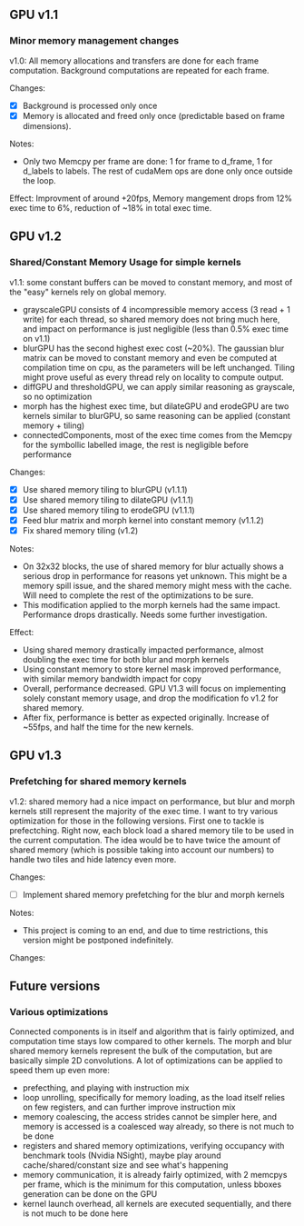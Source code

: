 ## GPU v1.1
### Minor memory management changes
v1.0: All memory allocations and transfers are done for each frame computation. Background computations are repeated for each frame.

Changes:
- [x] Background is processed only once
- [x] Memory is allocated and freed only once (predictable based on frame dimensions).

Notes:
- Only two Memcpy per frame are done: 1 for frame to d_frame, 1 for d_labels to labels. The rest of cudaMem ops are done only once outside the loop.

Effect:
Improvment of around +20fps, Memory mangement drops from 12% exec time to 6%, reduction of ~18% in total exec time.

## GPU v1.2
### Shared/Constant Memory Usage for simple kernels
v1.1: some constant buffers can be moved to constant memory, and most of the "easy" kernels rely on global memory.
- grayscaleGPU consists of 4 incompressible memory access (3 read + 1 write) for each thread, so shared memory does not bring much here, and impact on performance is just negligible (less than 0.5% exec time on v1.1)
- blurGPU has the second highest exec cost (~20%). The gaussian blur matrix can be moved to constant memory and even be computed at compilation time on cpu, as the parameters will be left unchanged. Tiling might prove useful as every thread rely on locality to compute output.
- diffGPU and thresholdGPU, we can apply similar reasoning as grayscale, so no optimization
- morph has the highest exec time, but dilateGPU and erodeGPU are two kernels similar to blurGPU, so same reasoning can be applied (constant memory + tiling)
- connectedComponents, most of the exec time comes from the Memcpy for the symbollic labelled image, the rest is negligible before performance

Changes:
- [x] Use shared memory tiling to blurGPU (v1.1.1)
- [x] Use shared memory tiling to dilateGPU (v1.1.1)
- [x] Use shared memory tiling to erodeGPU (v1.1.1)
- [x] Feed blur matrix and morph kernel into constant memory (v1.1.2)
- [x] Fix shared memory tiling (v1.2)
<!-- - [ ] Compute host matrix and kernel at compile time with constexpr (v1.1.3) -->

Notes:
- On 32x32 blocks, the use of shared memory for blur actually shows a serious drop in performance for reasons yet unknown. This might be a memory spill issue, and the shared memory might mess with the cache. Will need to complete the rest of the optimizations to be sure.
- This modification applied to the morph kernels had the same impact. Performance drops drastically. Needs some further investigation.

Effect:
- Using shared memory drastically impacted performance, almost doubling the exec time for both blur and morph kernels
- Using constant memory to store kernel mask improved performance, with similar memory bandwidth impact for copy
- Overall, performance decreased. GPU V1.3 will focus on implementing solely constant memory usage, and drop the modification fo v1.2 for shared memory.
- After fix, performance is better as expected originally. Increase of ~55fps, and half the time for the new kernels.

## GPU v1.3
### Prefetching for shared memory kernels

v1.2: shared memory had a nice impact on performance, but blur and morph kernels still represent the majority of the exec time. I want to try various optimization for those in the following versions.
First one to tackle is prefectching. Right now, each block load a shared memory tile to be used in the current computation. The idea would be to have twice the amount of shared memory (which is possible taking into account our numbers) to handle two tiles and hide latency even more.

Changes:
- [ ] Implement shared memory prefetching for the blur and morph kernels

Notes:
- This project is coming to an end, and due to time restrictions, this version might be postponed indefinitely.

Changes:

## Future versions
### Various optimizations

Connected components is in itself and algorithm that is fairly optimized, and computation time stays low compared to other kernels.
The morph and blur shared memory kernels represent the bulk of the computation, but are basically simple 2D convolutions. A lot of optimizations can be applied to speed them up even more:
- prefecthing, and playing with instruction mix
- loop unrolling, specifically for memory loading, as the load itself relies on few registers, and can further improve instruction mix
- memory coalescing, the access strides cannot be simpler here, and memory is accessed is a coalesced way already, so there is not much to be done
- registers and shared memory optimizations, verifying occupancy with benchmark tools (Nvidia NSight), maybe play around cache/shared/constant size and see what's happening
- memory communication, it is already fairly optimized, with 2 memcpys per frame, which is the minimum for this computation, unless bboxes generation can be done on the GPU
- kernel launch overhead, all kernels are executed sequentially, and there is not much to be done here